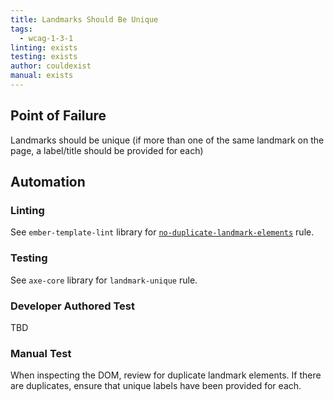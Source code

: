 ```yaml
---
title: Landmarks Should Be Unique
tags: 
  - wcag-1-3-1
linting: exists
testing: exists
author: couldexist
manual: exists
---
```


## Point of Failure
Landmarks should be unique (if more than one of the same landmark on the page, a label/title should be provided for each)

## Automation

### Linting
See `ember-template-lint` library for [`no-duplicate-landmark-elements`](https://github.com/ember-template-lint/ember-template-lint/blob/master/docs/rule/no-duplicate-landmark-elements.md) rule.

### Testing
See `axe-core` library for `landmark-unique` rule.

### Developer Authored Test
TBD

### Manual Test
When inspecting the DOM, review for duplicate landmark elements. If there are duplicates, ensure that unique labels have been provided for each.